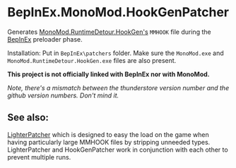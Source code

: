 # BepInEx.MonoMod.HookGenPatcher

Generates [MonoMod.RuntimeDetour.HookGen's](https://github.com/MonoMod/MonoMod) `MMHOOK` file during the [BepInEx](https://github.com/BepInEx/BepInEx) preloader phase. 

Installation:
Put in `BepInEx\patchers` folder.
Make sure the `MonoMod.exe` and `MonoMod.RuntimeDetour.HookGen.exe` files are also present.

**This project is not officially linked with BepInEx nor with MonoMod.**

*Note, there's a mismatch between the thunderstore version number and the github version numbers. Don't mind it.*

## See also:
[LighterPatcher](https://thunderstore.io/package/Harb/LighterPatcher/) which is designed to easy the load on the game when having particularly large MMHOOK files by stripping unneeded types. LighterPatcher and HookGenPatcher work in conjunction with each other to prevent multiple runs.
